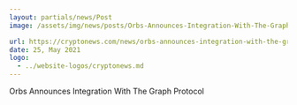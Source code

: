 ```yaml
---
layout: partials/news/Post
image: /assets/img/news/posts/Orbs-Announces-Integration-With-The-Graph-Protocol-cryptonews.png

url: https://cryptonews.com/news/orbs-announces-integration-with-the-graph-protocol-10441.htm
date: 25, May 2021
logo: 
  - ../website-logos/cryptonews.md
---
```


Orbs Announces Integration With The Graph Protocol